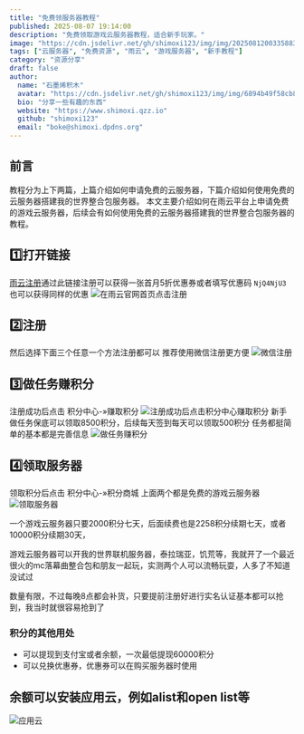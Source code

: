 ```yaml
---
title: "免费领服务器教程"
published: 2025-08-07 19:14:00
description: "免费领取游戏云服务器教程，适合新手玩家。"
image: "https://cdn.jsdelivr.net/gh/shimoxi123/img/img/20250812003358832.webp"
tags: ["云服务器", "免费资源", "雨云", "游戏服务器", "新手教程"]
category: "资源分享"
draft: false
author:
  name: "石墨烯积木"
  avatar: "https://cdn.jsdelivr.net/gh/shimoxi123/img/img/6894b49f58cb8da5c80fd8e5.webp"
  bio: "分享一些有趣的东西"
  website: "https://www.shimoxi.qzz.io"
  github: "shimoxi123"
  email: "boke@shimoxi.dpdns.org"
---
```


## 前言
教程分为上下两篇，上篇介绍如何申请免费的云服务器，下篇介绍如何使用免费的云服务器搭建我的世界整合包服务器。
本文主要介绍如何在雨云平台上申请免费的游戏云服务器，后续会有如何使用免费的云服务器搭建我的世界整合包服务器的教程。

## 1️⃣打开链接
<a href="https://www.rainyun.com/NjQ4NjU3_?s=boke" title="点击注册">雨云注册</a>通过此链接注册可以获得一张首月5折优惠券或者填写优惠码 `NjQ4NjU3` 也可以获得同样的优惠
![在雨云官网首页点击注册](https://cdn.jsdelivr.net/gh/shimoxi123/img/img/pVaugvn.png)

## 2️⃣注册
然后选择下面三个任意一个方法注册都可以
推荐使用微信注册更方便
![微信注册](https://cdn.jsdelivr.net/gh/shimoxi123/img/img/pVauLK1.png)

## 3️⃣做任务赚积分
注册成功后点击 积分中心-»赚取积分
![注册成功后点击积分中心赚取积分](https://cdn.jsdelivr.net/gh/shimoxi123/img/img/pVauz5D.png)
新手做任务保底可以领取8500积分，后续每天签到每天可以领取500积分
任务都挺简单的基本都是完善信息
![做任务赚积分](https://cdn.jsdelivr.net/gh/shimoxi123/img/img/pVauODx.png)

## 4️⃣领取服务器
领取积分后点击 积分中心-»积分商城 上面两个都是免费的游戏云服务器
![领取服务器](https://cdn.jsdelivr.net/gh/shimoxi123/img/img/pVaKFKI.png)

一个游戏云服务器只要2000积分七天，后面续费也是2258积分续期七天，或者10000积分续期30天，

游戏云服务器可以开我的世界联机服务器，泰拉瑞亚，饥荒等，我就开了一个最近很火的mc落幕曲整合包和朋友一起玩，实测两个人可以流畅玩耍，人多了不知道没试过

数量有限，不过每晚8点都会补货，只要提前注册好进行实名认证基本都可以抢到，我当时就很容易抢到了
### 积分的其他用处
- 可以提现到支付宝或者余额，一次最低提现60000积分
- 可以兑换优惠券，优惠券可以在购买服务器时使用

## 余额可以安装应用云，例如alist和open list等
![应用云](https://cdn.jsdelivr.net/gh/shimoxi123/img/img/pVaKAqP.png)
